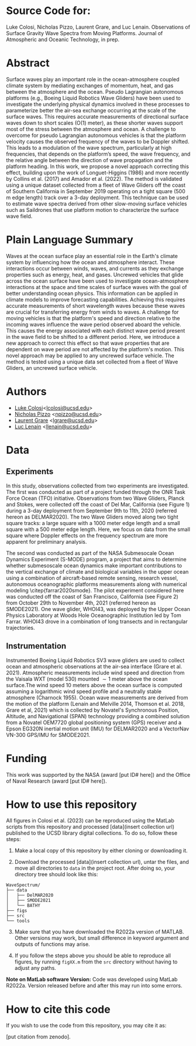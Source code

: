 # Source Code for: 

Luke Colosi, Nicholas Pizzo, Laurent Grare, and Luc Lenain. Observations of Surface Gravity Wave Spectra from Moving Platforms. Journal of Atmospheric and Oceanic Technology, in prep. 

# Abstract 

Surface waves play an important role in the ocean-atmosphere coupled climate system by mediating exchanges of momentum, heat, and gas between the atmosphere and the ocean. Pseudo Lagrangian autonomous platforms (e.g., Boeing Liquid Robotics Wave Gliders) have been used to investigate the underlying physical dynamics involved in these processes to parameterize better the air-sea exchange occurring at the scale of the surface waves. This requires accurate measurements of directional surface waves down to short scales (O(1) meter), as these shorter waves support most of the stress between the atmosphere and ocean.  A challenge to overcome for pseudo Lagrangian autonomous vehicles is that the platform velocity causes the observed frequency of the waves to be Doppler shifted.  This leads to a modulation of the wave spectrum, particularly at high frequencies, that depends on the platform’s speed, the wave frequency, and the relative angle between the direction of wave propagation and the platform heading. In this work, we propose a novel approach correcting this effect, building upon the work of Longuet-Higgins (1986) and more recently by Collins et al. (2017) and Amador et al. (2022). The method is validated using a unique dataset collected from a fleet of Wave Gliders off the coast of Southern California in September 2019 operating on a tight square (500 m edge length) track over a 3-day deployment. This technique can be used to estimate wave spectra derived from other slow-moving surface vehicles such as Saildrones that use platform motion to characterize the surface wave field.

# Plain Language Summary

Waves at the ocean surface play an essential role in the Earth's climate system by influencing how the ocean and atmosphere interact. These interactions occur between winds, waves, and currents as they exchange properties such as energy, heat, and gases. Uncrewed vehicles that glide across the ocean surface have been used to investigate ocean-atmosphere interactions at the space and time scales of surface waves with the goal of better understanding ocean physics. This information can be applied in climate models to improve forecasting capabilities. Achieving this requires accurate measurements of short wavelength waves because these waves are crucial for transferring energy from winds to waves. A challenge for moving vehicles is that the platform's speed and direction relative to the incoming waves influence the wave period observed aboard the vehicle. This causes the energy associated with each distinct wave period present in the wave field to be shifted to a different period. Here, we introduce a new approach to correct this effect so that wave properties that are dependent on wave period are not affected by the platform's motion. This novel approach may be applied to any uncrewed surface vehicle. The method is tested using a unique data set collected from a fleet of Wave Gliders, an uncrewed surface vehicle.

# Authors 
* [Luke Colosi](https://lcolosi.github.io/)<<lcolosi@ucsd.edu>>
* [Nicholas Pizzo](https://scripps.ucsd.edu/profiles/npizzo) <<npizzo@ucsd.edu>>
* [Laurent Grare](https://airsea.ucsd.edu/people/) <<lgrare@ucsd.edu>>
* [Luc Lenain](https://scripps.ucsd.edu/profiles/llenain) <<llenain@ucsd.edu>>

# Data

## Experiments

In this study, observations collected from two experiments are investigated. The first was conducted as part of a project funded through the ONR Task Force Ocean (TFO) initiative. Observations from two Wave Gliders, Planck and Stokes, were collected off the coast of Del Mar, California (see Figure 1) during a 3-day deployment from September 9th to 11th, 2020 (referred hereon as DELMAR2020). The two Wave Gliders moved along two tight square tracks: a large square with a 1000 meter edge length and a small square with a 500 meter edge length. Here, we focus on data from the small square where Doppler effects on the frequency spectrum are more apparent for preliminary analysis. 

The second was conducted as part of the NASA Submesocale Ocean Dynamics Experiment (S-MODE) program, a project that aims to determine whether submesoscale ocean dynamics make important contributions to the vertical exchange of climate and biological variables in the upper ocean using a combination of aircraft-based remote sensing, research vessel, autonomous oceanographic platforms measurements along with numerical modeling \citep{farrar2020smode}. The pilot experiment considered here was conducted off the coast of San Francisco, California (see Figure 2) from October 29th to November 4th, 2021 (referred hereon as SMODE2021). One wave glider, WHOI43, was deployed by the Upper Ocean Physics Laboratory at Woods Hole Oceanographic Institution led by Tom Farrar. WHOI43 drove in a combination of long transects and in rectangular trajectories.  

## Instrumentation

Instrumented Boeing Liquid Robotics SV3 wave gliders are used to collect ocean and atmospheric observations at the air-sea interface (Grare et al. 2021). Atmospheric measurements include wind speed and direction from the Vaisala WXT (model 530) mounted $\sim 1$ meter above the ocean surface.The wind speed 10 meters above the ocean surface is computed assuming a logarithmic wind speed profile and a neutrally stable atmosphere (Charnock 1955). Ocean wave measurements are derived from the motion of the platform (Lenain and Melville 2014, Thomson et al. 2018, Grare et al, 2021) which is collected by Novatel's Synchronous Position, Altitude, and Navigational (SPAN) technology providing a combined solution from a Novatel OEM7720 global positioning system (GPS) receiver and a Epson EG320N inertial motion unit (IMU) for DELMAR2020 and a VectorNav VN-300 GPS/IMU for SMODE2021.

# Funding
This work was supported by the NASA  (award [put ID# here]) and the Office of Naval Research (award [put ID# here]).

# How to use this repository

All figures in Colosi et al. (2023) can be reproduced using the MatLab scripts from this repository and processed [data](insert collection url) published to the UCSD library digital collections. To do so, follow these steps:

1. Make a local copy of this repository by either cloning or downloading it.

2. Download the processed [data](insert collection url), untar the files, and move all directories to `data` in the project root. After doing so, your directory tree should look like this:

```
WaveSpectrum/
├── data
│   ├── DelMAR2020
│   ├── SMODE2021
│   └── BATHY
├── figs
├── src
└── tools
```

3. Make sure that you have downloaded the R2022a version of MATLAB. Other versions may work, but small difference in keyword argument and outputs of functions may arise.   

4. If you follow the steps above you should be able to reproduce all figures, by running `figXX.m` from the `src` directory without having to adjust any paths.

**Note on MatLab software Version:** Code was developed using MatLab R2022a. Version released before and after this may run into some errors. 

# How to cite this code

If you wish to use the code from this repository, you may cite it as: 

[put citation from zenodo]. 
